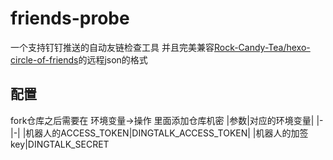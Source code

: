 # friends-probe
一个支持钉钉推送的自动友链检查工具
并且完美兼容[Rock-Candy-Tea/hexo-circle-of-friends](https://github.com/Rock-Candy-Tea/hexo-circle-of-friends)的远程json的格式
## 配置
fork仓库之后需要在 环境变量->操作 里面添加仓库机密
|参数|对应的环境变量|
|-|-|
|机器人的ACCESS_TOKEN|DINGTALK_ACCESS_TOKEN|
|机器人的加签key|DINGTALK_SECRET

